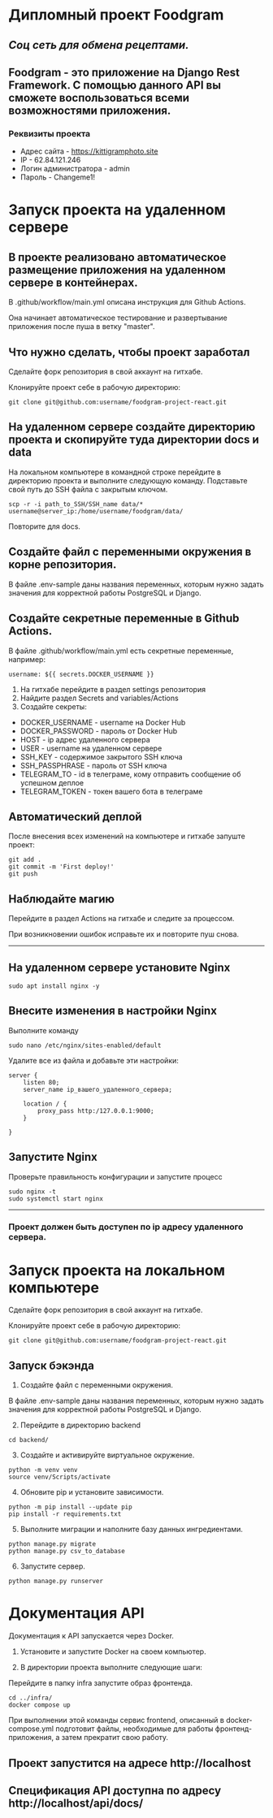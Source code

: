 # Дипломный проект Foodgram
## _Соц сеть для обмена рецептами._
## Foodgram - это приложение на Django Rest Framework. С помощью данного API вы сможете воспользоваться всеми возможностями приложения.

### Реквизиты проекта
- Адрес сайта - https://kittigramphoto.site
- IP - 62.84.121.246
- Логин администратора - admin
- Пароль - Changeme1!

# Запуск проекта на удаленном сервере

## В проекте реализовано автоматическое размещение приложения на удаленном сервере в контейнерах.

В .github/workflow/main.yml описана инструкция для Github Actions.

Она начинает автоматическое тестирование и развертывание приложения после пуша в ветку "master". 

## Что нужно сделать, чтобы проект заработал

Сделайте форк репозитория в свой аккаунт на гитхабе.

Клонируйте проект себе в рабочую директорию:

```
git clone git@github.com:username/foodgram-project-react.git
```

## На удаленном сервере создайте директорию проекта и скопируйте туда директории docs и data

На локальном компьютере в командной строке перейдите в директорию проекта и выполните следующую команду. Подставьте свой путь до SSH файла с закрытым ключом. 
```
scp -r -i path_to_SSH/SSH_name data/* username@server_ip:/home/username/foodgram/data/
```
Повторите для docs.

## Создайте файл с переменными окружения в корне репозитория.

В файле .env-sample даны названия переменных, которым нужно задать значения для корректной работы PostgreSQL и Django.

## Создайте секретные переменные в Github Actions.

В файле .github/workflow/main.yml есть секретные переменные, например:

```
username: ${{ secrets.DOCKER_USERNAME }}
```

1. На гитхабе перейдите в раздел settings репозитория
2. Найдите раздел Secrets and variables/Actions
3. Создайте секреты:
- DOCKER_USERNAME - username на Docker Hub
- DOCKER_PASSWORD - пароль от Docker Hub
- HOST - ip адрес удаленного сервера
- USER - username на удаленном сервере
- SSH_KEY - содержимое закрытого SSH ключа
- SSH_PASSPHRASE - пароль от SSH ключа
- TELEGRAM_TO - id в телеграме, кому отправить сообщение об успешном деплое
- TELEGRAM_TOKEN - токен вашего бота в телеграме

## Автоматический деплой

После внесения всех изменений на компьютере и гитхабе запуште проект:

```
git add .
git commit -m 'First deploy!'
git push
```

## Наблюдайте магию

Перейдите в раздел Actions на гитхабе и следите за процессом.

При возникновении ошибок исправьте их и повторите пуш снова.
___

## На удаленном сервере установите Nginx

```
sudo apt install nginx -y
```

## Внесите изменения в настройки Nginx

Выполните команду

```
sudo nano /etc/nginx/sites-enabled/default
```

Удалите все из файла и добавьте эти настройки:

```
server {
    listen 80;
    server_name ip_вашего_удаленного_сервера;

    location / {
        proxy_pass http:/127.0.0.1:9000;
    }

}
```
## Запустите Nginx

Проверьте правильность конфигурации и запустите процесс

```
sudo nginx -t
sudo systemctl start nginx
```
___
### Проект должен быть доступен по ip адресу удаленного сервера.

# Запуск проекта на локальном компьютере
Сделайте форк репозитория в свой аккаунт на гитхабе.

Клонируйте проект себе в рабочую директорию:

```
git clone git@github.com:username/foodgram-project-react.git
```

## Запуск бэкэнда
1. Создайте файл с переменными окружения.

В файле .env-sample даны названия переменных, которым нужно задать значения для корректной работы PostgreSQL и Django.

2. Перейдите в директорию backend
```
cd backend/
```

3. Создайте и активируйте виртуальное окружение.
```
python -m venv venv
source venv/Scripts/activate
```

4. Обновите pip и установите зависимости.
```
python -m pip install --update pip
pip install -r requirements.txt
```

5. Выполните миграции и наполните базу данных ингредиентами.
```
python manage.py migrate
python manage.py csv_to_database
```

6. Запустите сервер.
```
python manage.py runserver
```

# Документация API
Документация к API запускается через Docker.

1. Установите и запустите Docker на своем компьютер.

2. В директории проекта выполните следующие шаги:

Перейдите в папку infra запустите образ фронтенда.
```
cd ../infra/
docker compose up
```

При выполнении этой команды сервис frontend, описанный в docker-compose.yml подготовит файлы, необходимые для работы фронтенд-приложения, а затем прекратит свою работу.

## Проект запустится на адресе http://localhost
## Спецификация API доступна по адресу http://localhost/api/docs/

